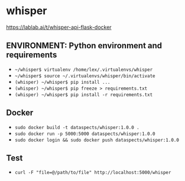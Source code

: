 # whisper

https://lablab.ai/t/whisper-api-flask-docker

## ENVIRONMENT: Python environment and requirements

- `~/whisper$ virtualenv /home/lex/.virtualenvs/whisper`
- `~/whisper$ source ~/.virtualenvs/whisper/bin/activate`
- `(whisper) ~/whisper$ pip install ...`
- `(whisper) ~/whisper$ pip freeze > requirements.txt`
- `(whisper) ~/whisper$ pip install -r requirements.txt`

## Docker

- `sudo docker build -t dataspects/whisper:1.0.0 .`
- `sudo docker run -p 5000:5000 dataspects/whisper:1.0.0`
- `sudo docker login && sudo docker push dataspects/whisper:1.0.0`

## Test

- `curl -F "file=@/path/to/file" http://localhost:5000/whisper`
